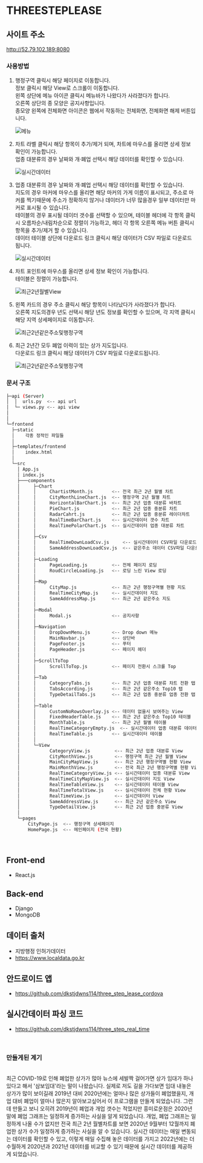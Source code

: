 # THREESTEPLEASE

## 사이트 주소

<http://52.79.102.189:8080>

### 사용방법

1. 행정구역 클릭시 해당 페이지로 이동합니다.<br/>정보 클릭시 해당 View로 스크롤이 이동합니다.<br/>왼쪽 상단에 메뉴 아이콘 클릭시 메뉴바가 나왔다가 사라졌다가 합니다.<br/>오른쪽 상단의 종 모양은 공지사항입니다.<br/>종모양 왼쪽에 전체화면 아이콘은 웹에서 작동하는 전체화면, 전체화면 해제 버튼입니다.

   ![메뉴](./readmeImg/menu.png)

2. 차트 라벨 클릭시 해당 항목이 추가/제거 되며, 차트에 마우스를 올리면 상세 정보 확인이 가능합니다.<br/> 업종 대분류의 경우 날짜와 개·폐업 선택시 해당 데이터를 확인할 수 있습니다.

   ![실시간데이터](./readmeImg/realTime1.png)

3. 업종 대분류의 경우 날짜와 개·폐업 선택시 해당 데이터를 확인할 수 있습니다.<br/>지도의 경우 마커에 마우스를 올리면 해당 마커의 가게 이름이 표시되고, 주소로 마커를 찍기때문에 주소가 정확하지 않거나 데이터가 너무 많을경우 일부 데이터만 마커로 표시될 수 있습니다.<br/>테이블의 경우 표시될 데이터 갯수를 선택할 수 있으며, 테이블 헤더에 각 항목 클릭시 오름차순/내림차순으로 정렬이 가능하고, 헤더 각 항목 오른쪽 메뉴 버튼 클릭시 항목을 추가/제거 할 수 있습니다.<br/>데이터 테이블 상단에 다운로드 링크 클릭시 해당 데이터가 CSV 파일로 다운로드됩니다.

   ![실시간데이터](./readmeImg/realTime2.png)

4. 차트 포인트에 마우스를 올리면 상세 정보 확인이 가능합니다.<br/>테이블은 정렬이 가능합니다.

   ![최근2년월별View](./readmeImg/monthView.png)

5. 왼쪽 카드의 경우 주소 클릭시 해당 항목이 나타났다가 사라졌다가 합니다.<br/>오른쪽 지도의경우 년도 선택시 해당 년도 정보를 확인할 수 있으며, 각 지역 클릭시 해당 지역 상세페이지로 이동합니다.

   ![최근2년같은주소및행정구역](./readmeImg/top10andMap.png)

6. 최근 2년간 모두 폐업 이력이 있는 상가 지도입니다.<br/>다운로드 링크 클릭시 해당 데이터가 CSV 파일로 다운로드됩니다.

   ![최근2년같은주소및행정구역](./readmeImg/top10andMap.png)

### 문서 구조

```sh
├─api (Server)
│  │  urls.py  <-- api url
│  └─ views.py <-- api view
│
│
└─frontend
  ├─static
  │    각종 정적인 파일들
  │
  ├─templates/frontend
  │    index.html
  │
  └─src
    │ App.js
    │ index.js
    ├───components
    │     ├─Chart
    │     │     ChartistMonth.js       <-- 전국 최근 2년 월별 차트
    │     │     CityMonthLineChart.js  <-- 행정구역 2년 월별 차트
    │     │     HorizontalBarChart.js  <-- 최근 2년 업종 대분류 바차트
    │     │     PieChart.js            <-- 최근 2년 업종 중분류 차트
    │     │     RadarCahrt.js          <-- 최근 2년 업종 중분류 레이더차트
    │     │     RealTimeBarChart.js    <-- 실시간데이터 갯수 차트
    │     │     RealTimePolarChart.js  <-- 실시간데이터 업종 대분류 차트
    │     │
    │     ├─Csv
    │     │     RealTimeDownLoadCsv.js     <-- 실시간데이터 CSV파일 다운로드
    │     │     SameAddressDownLoadCsv.js  <-- 같은주소 데이터 CSV파일 다운로드
    │     │
    │     ├─Loading
    │     │     PageLoading.js         <-- 전체 페이지 로딩
    │     │     RoudCircleLoading.js   <-- 로딩 느린 View 로딩
    │     │
    │     ├─Map
    │     │     CityMap.js             <-- 최근 2년 행정구역별 현황 지도
    │     │     RealTimeCityMap.js     <-- 실시간데이터 지도
    │     │     SameAddressMap.js      <-- 최근 2년 같은주소 지도
    │     │
    │     ├─Modal
    │     │     Modal.js               <-- 공지사항
    │     │
    │     ├─Navigation
    │     │     DropDownMenu.js        <-- Drop down 메뉴
    │     │     MainNavbar.js          <-- 상단바
    │     │     PageFooter.js          <-- 푸터
    │     │     PageHeader.js          <-- 페이지 헤더
    │     │
    │     ├─ScrollToTop
    │     │     ScrollToTop.js         <-- 페이지 전환시 스크롤 Top
    │     │
    │     ├─Tab
    │     │     CategoryTabs.js        <-- 최근 2년 업종 대분류 차트 전환 탭
    │     │     TabsAccording.js       <-- 최근 2년 같은주소 Top10 탭
    │     │     TypeDetailTabs.js      <-- 최근 2년 업종 중분류 업종 전환 탭
    │     │
    │     ├─Table
    │     │     CustomNoRowsOverlay.js <-- 데이터 없을시 보여주는 View
    │     │     FixedHeaderTable.js    <-- 최근 2년 같은주소 Top10 테이블
    │     │     MonthTable.js          <-- 최근 2년 월별 테이블
    │     │     RealTimeCategoryEmpty.js  <-- 실시간데이터 업종 대분류 데이터 없을시
    │     │     RealTimeTable.js       <-- 실시간데이터 테이블
    │     │
    │     └─View
    │           CategoryView.js         <-- 최근 2년 업종 대분류 View
    │           CityMonthView.js        <-- 행정구역 최근 2년 월별 View
    │           MainCityMapView.js      <-- 최근 2년 행정구역별 현황 View
    │           MainMonthView.js        <-- 전국 최근 2년 행정구역별 현황 View
    │           RealTimeCategoryView.js <-- 실시간데이터 업종 대분류 View
    │           RealTimeCityMapView.js  <-- 실시간데이터 지도 View
    │           RealTimeTableView.js    <-- 실시간데이터 테이블 View
    │           RealTimeTotalView.js    <-- 실시간데이터 전체 현황 View
    │           RealTimeView.js         <-- 실시간데이터 View
    │           SameAddressView.js      <-- 최근 2년 같은주소 View
    │           TypeDetailView.js       <-- 최근 2년 업종 중분류 View
    │
    └─pages
        CityPage.js  <-- 행정구역 상세페이지
        HomePage.js  <-- 메인페이지 (전국 현황)

```

<br/>

## Front-end

- React.js

## Back-end

- Django
- MongoDB

## 데이터 출처

- 지방행정 인허가데이터
- <https://www.localdata.go.kr>

## 안드로이드 앱

- <https://github.com/dkstjdwns114/three_step_lease_cordova>

## 실시간데이터 파싱 코드

- <https://github.com/dkstjdwns114/three_step_real_time>

<br/>

### 만들게된 계기

<br/>
최근 COVID-19로 인해 폐업한 상가가 많아 뉴스에 세발짝 걸어가면 상가 임대가 하나 있다고 해서 '삼보임대'라는 말이 나왔습니다. 실제로 저도 길을 가다보면 임대 내놓은 상가가 많이 보이길래 2019년 대비 2020년에는 얼마나 많은 상가들이 폐업했을지, 개업 대비 폐업이 얼마나 많은지 알아보고싶어서 이 프로그램을 만들게 되었습니다. 그런데 만들고 보니 오히려 2019년이 폐업과 개업 갯수는 적었지만 흥미로운점은 2020년 말에 폐업 그래프는 일정하게 증가하는 사실을 알게 되었습니다. 개업, 폐업 그래프는 일정하게 나올 수가 없지만 전국 최근 2년 월별차트를 보면 2020년 9월부터 12월까지 폐업한 상가 수가 일정하게 증가하는 사실을 알 수 있습니다. 실시간 데이터는 매일 변동되는 데이터를 확인할 수 있고, 이렇게 매일 수집해 놓은 데이터를 가지고 2022년에는 더 수월하게 2020년과 2021년 데이터를 비교할 수 있기 때문에 실시간 데이터를 제공하게 되었습니다.

